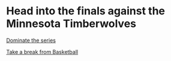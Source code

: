 # Head into the finals against the Minnesota Timberwolves

[Dominate the series](../step-4/win-the-championship.md)

[Take a break from Basketball](../retire.md)
